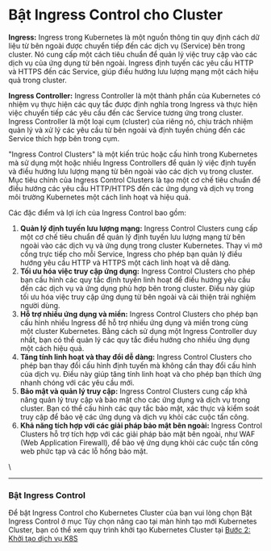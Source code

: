# Bật Ingress Control cho Cluster

**Ingress:** Ingress trong Kubernetes là một nguồn thông tin quy định cách dữ liệu từ bên ngoài được chuyển tiếp đến các dịch vụ (Service) bên trong cluster. Nó cung cấp một cách tiêu chuẩn để quản lý việc truy cập vào các dịch vụ của ứng dụng từ bên ngoài. Ingress định tuyến các yêu cầu HTTP và HTTPS đến các Service, giúp điều hướng lưu lượng mạng một cách hiệu quả trong cluster.

**Ingress Controller:** Ingress Controller là một thành phần của Kubernetes có nhiệm vụ thực hiện các quy tắc được định nghĩa trong Ingress và thực hiện việc chuyển tiếp các yêu cầu đến các Service tương ứng trong cluster. Ingress Controller là một loại cụm (cluster) của riêng nó, chịu trách nhiệm quản lý và xử lý các yêu cầu từ bên ngoài và định tuyến chúng đến các Service thích hợp bên trong cụm.

"Ingress Control Clusters" là một kiến trúc hoặc cấu hình trong Kubernetes mà sử dụng một hoặc nhiều Ingress Controllers để quản lý việc định tuyến và điều hướng lưu lượng mạng từ bên ngoài vào các dịch vụ trong cluster. Mục tiêu chính của Ingress Control Clusters là tạo một cơ chế tiêu chuẩn để điều hướng các yêu cầu HTTP/HTTPS đến các ứng dụng và dịch vụ trong môi trường Kubernetes một cách linh hoạt và hiệu quả.

Các đặc điểm và lợi ích của Ingress Control bao gồm:

1. **Quản lý định tuyến lưu lượng mạng:** Ingress Control Clusters cung cấp một cơ chế tiêu chuẩn để quản lý định tuyến lưu lượng mạng từ bên ngoài vào các dịch vụ và ứng dụng trong cluster Kubernetes. Thay vì mở cổng trực tiếp cho mỗi Service, Ingress cho phép bạn quản lý điều hướng yêu cầu HTTP và HTTPS một cách linh hoạt và dễ dàng.
2. **Tối ưu hóa việc truy cập ứng dụng:** Ingress Control Clusters cho phép bạn cấu hình các quy tắc định tuyến linh hoạt để điều hướng yêu cầu đến các dịch vụ và ứng dụng phù hợp bên trong cluster. Điều này giúp tối ưu hóa việc truy cập ứng dụng từ bên ngoài và cải thiện trải nghiệm người dùng.
3. **Hỗ trợ nhiều ứng dụng và miền:** Ingress Control Clusters cho phép bạn cấu hình nhiều Ingress để hỗ trợ nhiều ứng dụng và miền trong cùng một cluster Kubernetes. Bằng cách sử dụng một Ingress Controller duy nhất, bạn có thể quản lý các quy tắc điều hướng cho nhiều ứng dụng một cách hiệu quả.
4. **Tăng tính linh hoạt và thay đổi dễ dàng:** Ingress Control Clusters cho phép bạn thay đổi cấu hình định tuyến mà không cần thay đổi cấu hình của dịch vụ. Điều này giúp tăng tính linh hoạt và cho phép bạn thích ứng nhanh chóng với các yêu cầu mới.
5. **Bảo mật và quản lý truy cập:** Ingress Control Clusters cung cấp khả năng quản lý truy cập và bảo mật cho các ứng dụng và dịch vụ trong cluster. Bạn có thể cấu hình các quy tắc bảo mật, xác thực và kiểm soát truy cập để bảo vệ các ứng dụng và dịch vụ khỏi các cuộc tấn công.
6. **Khả năng tích hợp với các giải pháp bảo mật bên ngoài:** Ingress Control Clusters hỗ trợ tích hợp với các giải pháp bảo mật bên ngoài, như WAF (Web Application Firewall), để bảo vệ ứng dụng khỏi các cuộc tấn công web phức tạp và các lỗ hổng bảo mật.

\


***

### **Bật Ingress Control** <a href="#batingresscontrolchocluster-batingresscontrol" id="batingresscontrolchocluster-batingresscontrol"></a>

Để bật Ingress Control cho Kubernetes Cluster của bạn vui lòng chọn Bật Ingress Control ở mục Tùy chọn nâng cao tại màn hình tạo mới Kubernetes Cluster, bạn có thể xem quy trình khởi tạo Kubernetes Cluster tại [Bước 2: Khởi tạo dịch vụ K8S](../bat-dau-voi-kubernetes-cluster/buoc-2-khoi-tao-dich-vu-k8s.md)
